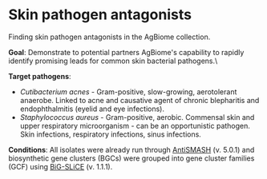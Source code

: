 # Skin pathogen antagonists
Finding skin pathogen antagonists in the AgBiome collection.

**Goal**: Demonstrate to potential partners AgBiome's capability to rapidly identify promising leads for common skin bacterial pathogens.\

**Target pathogens**:
- *Cutibacterium acnes* - Gram-positive, slow-growing, aerotolerant anaerobe. Linked to acne and causative agent of chronic blepharitis and endophthalmitis (eyelid and eye infections). 
- *Staphylococcus aureus* - Gram-positive, aerobic. Commensal skin and upper respiratory microorganism - can be an opportunistic pathogen. Skin infections, respiratory infections, sinus infections.   

**Conditions**: All isolates were already run through [AntiSMASH](https://github.com/antismash/antismash) (v. 5.0.1) and biosynthetic gene clusters (BGCs) were grouped into gene cluster families (GCF) using [BiG-SLiCE](https://github.com/medema-group/bigslice) (v. 1.1.1).

